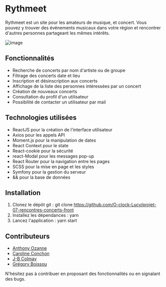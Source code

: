 # Rythmeet

Rythmeet est un site pour les amateurs de musique, et concert. Vous pouvez y trouver des événements musicaux dans votre région et rencontrer d'autres personnes partageant les mêmes intérêts.

![image](https://user-images.githubusercontent.com/113697375/224292850-ea3a9eef-a65d-422d-949a-ce0190baa929.png)


## Fonctionnalités

- Recherche de concerts par nom d'artiste ou de groupe
- Filtrage des concerts date et lieu
- Inscription et désinscription aux concerts
- Affichage de la liste des personnes intéressées par un concert
- Création de nouveaux concerts
- Consultation du profil d'un utilisateur
- Possibilité de contacter un utilisateur par mail

## Technologies utilisées

- ReactJS pour la création de l'interface utilisateur
- Axios pour les appels API
- Moment.js pour la manipulation de dates
- React Context pour le state
- React-cookie pour la sécurité
- react-Modal pour les messages pop-up
- React Router pour la navigation entre les pages
- SCSS pour la mise en page et les styles
- Symfony pour la gestion du serveur
- && pour la base de données

## Installation

1. Clonez le dépôt git : git clone https://github.com/O-clock-Lucy/projet-07-rencontres-concerts-front
2. Installez les dépendances : yarn
3. Lancez l'application : yarn start


## Contributeurs

- [Anthony Ozanne](https://github.com/Anthony-Ozanne)
- [Caroline Conchon](https://github.com/carolineconchon)
- [J-B Colmay](https://github.com/JBColmay)
- [Grégory Boissou](https://github.com/gregory-boissou)

N'hésitez pas à contribuer en proposant des fonctionnalités ou en signalant des bugs.
